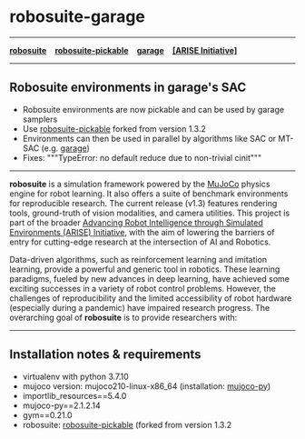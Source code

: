 # robosuite-garage
-------

[**robosuite**](https://robosuite.ai/) &ensp; [**robosuite-pickable**](https://github.com/quentto/robosuite-pickable) &ensp; [**garage**](https://github.com/rlworkgroup/garage) &ensp; [**[ARISE Initiative]**](https://github.com/ARISE-Initiative)

-------
## Robosuite environments in garage's SAC
- Robosuite environments are now pickable and can be used by garage samplers
- Use [robosuite-pickable](https://github.com/quentto/robosuite-pickable) forked from version 1.3.2
- Environments can then be used in parallel by algorithms like SAC or MT-SAC (e.g. [garage](http://github.com/rlworkgroup/garage))
- Fixes: """TypeError: no default reduce due to non-trivial cinit"""

-------
**robosuite** is a simulation framework powered by the [MuJoCo](http://mujoco.org/) physics engine for robot learning. It also offers a suite of benchmark environments for reproducible research. The current release (v1.3) features rendering tools, ground-truth of vision modalities, and camera utilities. This project is part of the broader [Advancing Robot Intelligence through Simulated Environments (ARISE) Initiative](https://github.com/ARISE-Initiative), with the aim of lowering the barriers of entry for cutting-edge research at the intersection of AI and Robotics.

Data-driven algorithms, such as reinforcement learning and imitation learning, provide a powerful and generic tool in robotics. These learning paradigms, fueled by new advances in deep learning, have achieved some exciting successes in a variety of robot control problems. However, the challenges of reproducibility and the limited accessibility of robot hardware (especially during a pandemic) have impaired research progress. The overarching goal of **robosuite** is to provide researchers with:

-------
## Installation notes & requirements

* virtualenv with python 3.7.10
* mujoco version: mujoco210-linux-x86_64 (installation: [mujoco-py](https://github.com/nimrod-gileadi/mujoco-py))
* importlib_resources==5.4.0
* mujoco-py==2.1.2.14
* gym==0.21.0
* robosuite: [robosuite-pickable](https://github.com/quentto/robosuite-pickable) (forked from version 1.3.2
